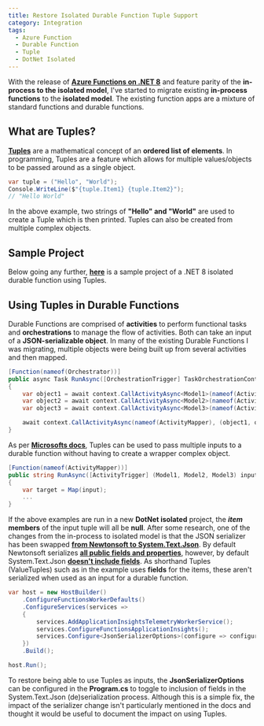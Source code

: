 ```yaml
---
title: Restore Isolated Durable Function Tuple Support
category: Integration
tags:
  - Azure Function
  - Durable Function
  - Tuple
  - DotNet Isolated
---
```


With the release of **[Azure Functions on .NET 8](https://techcommunity.microsoft.com/t5/apps-on-azure-blog/net-on-azure-functions-august-2023-roadmap-update/ba-p/3910098)** and feature parity of the **in-process to the isolated model**, I've started to migrate existing **in-process functions** to the **isolated model**. The existing function apps are a mixture of standard functions and durable functions.

## What are Tuples?

**[Tuples](https://learn.microsoft.com/en-us/dotnet/csharp/language-reference/builtin-types/value-tuples)** are a mathematical concept of an **ordered list of elements**. In programming, Tuples are a feature which allows for multiple values/objects to be passed around as a single object.

``` csharp
var tuple = ("Hello", "World");
Console.WriteLine($"{tuple.Item1} {tuple.Item2}");
// "Hello World"
```

In the above example, two strings of **"Hello" and "World"** are used to create a Tuple which is then printed. Tuples can also be created from multiple complex objects.

## Sample Project

Below going any further, **[here](https://github.com/milkyware/blog-refresh-devops-service-connections)** is a sample project of a .NET 8 isolated durable function using Tuples.

## Using Tuples in Durable Functions

Durable Functions are comprised of **activities** to perform functional tasks and **orchestrations** to manage the flow of activities. Both can take an input of a **JSON-serializable object**. In many of the existing Durable Functions I was migrating, multiple objects were being built up from several activities and then mapped.

``` csharp
[Function(nameof(Orchestrator))]
public async Task RunAsync([OrchestrationTrigger] TaskOrchestrationContext context)
{
    var object1 = await context.CallActivityAsync<Model1>(nameof(Activity1));
    var object2 = await context.CallActivityAsync<Model2>(nameof(Activity2));
    var object3 = await context.CallActivityAsync<Model3>(nameof(Activity3));

    await context.CallActivityAsync(nameof(ActivityMapper), (object1, object2, object3));
}
```

As per **[Microsofts docs](https://learn.microsoft.com/en-us/azure/azure-functions/durable/durable-functions-types-features-overview#activity-functions)**, Tuples can be used to pass multiple inputs to a durable function without having to create a wrapper complex object.

``` csharp
[Function(nameof(ActivityMapper))]
public string RunAsync([ActivityTrigger] (Model1, Model2, Model3) input)
{
    var target = Map(input);
    ...
}
```

If the above examples are run in a new **DotNet isolated** project, the ***item* members** of the input tuple will all be **null**. After some research, one of the changes from the in-process to isolated model is that the JSON serializer has been swapped **[from Newtonsoft to System.Text.Json](https://learn.microsoft.com/en-us/azure/azure-functions/durable/durable-functions-dotnet-isolated-overview#behavioral-changes)**. By default Newtonsoft serializes **[all public fields and properties](https://www.newtonsoft.com/json/help/html/serializationguide.htm)**, however, by default System.Text.Json **[doesn't include fields](https://learn.microsoft.com/en-us/dotnet/standard/serialization/system-text-json/fields)**. As shorthand Tuples (ValueTuples) such as in the example uses **fields** for the items, these aren't serialized when used as an input for a durable function.

``` csharp
var host = new HostBuilder()
    .ConfigureFunctionsWorkerDefaults()
    .ConfigureServices(services =>
    {
        services.AddApplicationInsightsTelemetryWorkerService();
        services.ConfigureFunctionsApplicationInsights();
        services.Configure<JsonSerializerOptions>(configure => configure.IncludeFields = true);
    })
    .Build();

host.Run();
```

To restore being able to use Tuples as inputs, the **JsonSerializerOptions** can be configured in the **Program.cs** to toggle to inclusion of fields in the System.Text.Json (de)serialization process. Although this is a simple fix, the impact of the serializer change isn't particularly mentioned in the docs and thought it would be useful to document the impact on using Tuples.

